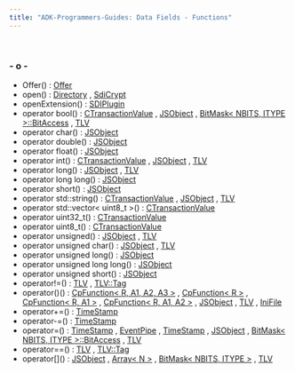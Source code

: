 ```yaml
---
title: "ADK-Programmers-Guides: Data Fields - Functions"
---
```


 

### - o -

- Offer() : <a href="classvficpl_1_1_offer.md#ad667d9529368d5af4f11f7feba038cca">Offer</a>
- open() : <a href="class_directory.md#adf02eebfa74c648cdf8eb58331ec2334">Directory</a> , <a href="classlibsdi_1_1_sdi_crypt.md#ae99bad44e7039ea84f53656155edeaac">SdiCrypt</a>
- openExtension() : <a href="class_s_d_i_plugin.md#aae0f81c75ffaeacd5af7bbe3b4b86062">SDIPlugin</a>
- operator bool() : <a href="classcom__adksec__cmd_1_1_c_transaction_value.md#a67b76affb3b5d35fa419ac234144038b">CTransactionValue</a> , <a href="classvfiipc_1_1_j_s_object.md#a67b76affb3b5d35fa419ac234144038b">JSObject</a> , <a href="classvfisdi_1_1_bit_mask_1_1_bit_access.md#a67b76affb3b5d35fa419ac234144038b">BitMask< NBITS, ITYPE >::BitAccess</a> , <a href="classvfisdi_1_1_t_l_v.md#a67b76affb3b5d35fa419ac234144038b">TLV</a>
- operator char() : <a href="classvfiipc_1_1_j_s_object.md#a561b4a60cc640710c3b9220d692de07d">JSObject</a>
- operator double() : <a href="classvfiipc_1_1_j_s_object.md#a3c5a46ebe31a3699f441668931f2978e">JSObject</a>
- operator float() : <a href="classvfiipc_1_1_j_s_object.md#abc4ec9f715112697477f2f425122ce21">JSObject</a>
- operator int() : <a href="classcom__adksec__cmd_1_1_c_transaction_value.md#a48d27bd92e68c69527589ea65a9af69f">CTransactionValue</a> , <a href="classvfiipc_1_1_j_s_object.md#a48d27bd92e68c69527589ea65a9af69f">JSObject</a> , <a href="classvfisdi_1_1_t_l_v.md#a48d27bd92e68c69527589ea65a9af69f">TLV</a>
- operator long() : <a href="classvfiipc_1_1_j_s_object.md#ad7ce59321a0dd63e7f1fab6dceabe53b">JSObject</a> , <a href="classvfisdi_1_1_t_l_v.md#ad7ce59321a0dd63e7f1fab6dceabe53b">TLV</a>
- operator long long() : <a href="classvfiipc_1_1_j_s_object.md#aa83077b8f499dae99948d972af2dc8c6">JSObject</a>
- operator short() : <a href="classvfiipc_1_1_j_s_object.md#a11840cd2d3ee7968aaf9b04a0af3bec0">JSObject</a>
- operator std::string() : <a href="classcom__adksec__cmd_1_1_c_transaction_value.md#a3888dcd59dd5acd1ca5b9bee4c2e252a">CTransactionValue</a> , <a href="classvfiipc_1_1_j_s_object.md#a3888dcd59dd5acd1ca5b9bee4c2e252a">JSObject</a> , <a href="classvfisdi_1_1_t_l_v.md#a3888dcd59dd5acd1ca5b9bee4c2e252a">TLV</a>
- operator std::vector\< uint8_t \>() : <a href="classcom__adksec__cmd_1_1_c_transaction_value.md#a729f94ab32e7ceb581c896c4f45913b0">CTransactionValue</a>
- operator uint32_t() : <a href="classcom__adksec__cmd_1_1_c_transaction_value.md#aa5b4a78975082f121bd1c84d1a20c34e">CTransactionValue</a>
- operator uint8_t() : <a href="classcom__adksec__cmd_1_1_c_transaction_value.md#a700c88abf744146bbcfd835905755748">CTransactionValue</a>
- operator unsigned() : <a href="classvfiipc_1_1_j_s_object.md#a7fa77e07b31af13679aa65b9cd60e548">JSObject</a> , <a href="classvfisdi_1_1_t_l_v.md#a7fa77e07b31af13679aa65b9cd60e548">TLV</a>
- operator unsigned char() : <a href="classvfiipc_1_1_j_s_object.md#a891f3d5b152d0bd0b8bc27726d45a491">JSObject</a> , <a href="classvfisdi_1_1_t_l_v.md#a891f3d5b152d0bd0b8bc27726d45a491">TLV</a>
- operator unsigned long() : <a href="classvfiipc_1_1_j_s_object.md#acafb5c7caec25508a24cb4800beb18f9">JSObject</a>
- operator unsigned long long() : <a href="classvfiipc_1_1_j_s_object.md#a3a81249f06665fa9c35153447216b96d">JSObject</a>
- operator unsigned short() : <a href="classvfiipc_1_1_j_s_object.md#a6207df99f12600860d669651bdef19a2">JSObject</a>
- operator!=() : <a href="classvfisdi_1_1_t_l_v.md#a239917db00f9c13d7df8e323582532c8">TLV</a> , <a href="classvfisdi_1_1_t_l_v_1_1_tag.md#a13e770195c6bb38d7f748b738be67cd4">TLV::Tag</a>
- operator()() : <a href="classvficpl_1_1_cp_function.md#a412857331bb0ea08456f4abec6c9ece9">CpFunction< R, A1, A2, A3 ></a> , <a href="classvficpl_1_1_cp_function_3_01_r_01_4.md#a7343589264947cf0e45113bf442d0265">CpFunction< R ></a> , <a href="classvficpl_1_1_cp_function_3_01_r_00_01_a1_01_4.md#a1b9146021b892c86a830a5e0c217b053">CpFunction< R, A1 ></a> , <a href="classvficpl_1_1_cp_function_3_01_r_00_01_a1_00_01_a2_01_4.md#af5cb562cc668dd0b25ae03a944a8b556">CpFunction< R, A1, A2 ></a> , <a href="classvfiipc_1_1_j_s_object.md#a63ecdacd09dde22fe5e9e714797e0e48">JSObject</a> , <a href="classvfisdi_1_1_t_l_v.md#a30b22ed76f2c6745d8a9d7d075917b72">TLV</a> , <a href="classvfisysinfo_1_1_ini_file.md#ae5038e3e5e05ab26caf1f52f58169dd1">IniFile</a>
- operator+=() : <a href="classsdi_1_1_time_stamp.md#a0f92836fe65f6dff8f6dd9a57263efef">TimeStamp</a>
- operator-=() : <a href="classsdi_1_1_time_stamp.md#a6a8198da471ba013e2782a227b9827e1">TimeStamp</a>
- operator=() : <a href="classsdi_1_1_time_stamp.md#a220b30dc8ef7ce4318d91a730018108a">TimeStamp</a> , <a href="classvficom_1_1_event_pipe.md#a4a5963207604cca0a65ca12ce98bc353">EventPipe</a> , <a href="classvfihtml_1_1_time_stamp.md#a52fbb9e8eb11a17c97297e2962aeadc2">TimeStamp</a> , <a href="classvfiipc_1_1_j_s_object.md#a4aa66b0ffe1e8cb65f93f9351b619a4e">JSObject</a> , <a href="classvfisdi_1_1_bit_mask_1_1_bit_access.md#a794fadcd68c648e79e0f5053fb5b9a43">BitMask< NBITS, ITYPE >::BitAccess</a> , <a href="classvfisdi_1_1_t_l_v.md#a4d834054339da8c3b4f06c5b38dd5d30">TLV</a>
- operator==() : <a href="classvfisdi_1_1_t_l_v.md#adc704c269fd1ee99360afc447920358d">TLV</a> , <a href="classvfisdi_1_1_t_l_v_1_1_tag.md#a6552293f300e4ddb1ba16392667a4e88">TLV::Tag</a>
- operator\[\]() : <a href="classvfiipc_1_1_j_s_object.md#a5aa712ae49eab08fd8627a34844280e8">JSObject</a> , <a href="structvfisdi_1_1_array.md#a2a6ca96009e73f504bf02d0acad72cf4">Array< N ></a> , <a href="structvfisdi_1_1_bit_mask.md#ac71090f374aacda878d29db8708fd23f">BitMask< NBITS, ITYPE ></a> , <a href="classvfisdi_1_1_t_l_v.md#aea4f1a4a85b385f08634a6a8c6e317fa">TLV</a>
